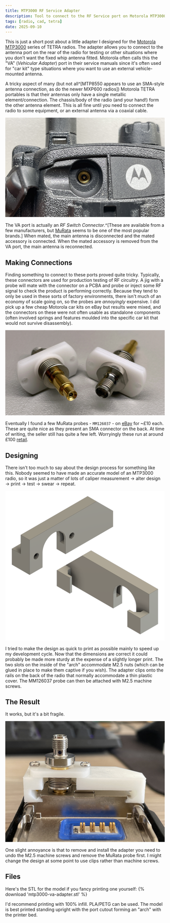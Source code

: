 ```yaml
---
title: MTP3000 RF Service Adapter
description: Tool to connect to the RF Service port on Motorola MTP3000 TETRA Radios
tags: [radio, cad, tetra]
date: 2025-09-10
---
```


This is just a short post about a little adapter I designed for the [Motorola MTP3000](https://www.motorolasolutions.com/en_xp/products/tetra/devices/mtp3250.html) series of TETRA radios. The adapter allows you to connect to the antenna port on the rear of the radio for testing or other situations where you don't want the fixed whip antenna fitted. Motorola often calls this the "VA" (*Vehicular Adapter*) port in their service manuals since it's often used for "car kit" type situations where you want to use an external vehicle-mounted antenna.

A tricky aspect of many (but not all^[MTP8550 appears to use an SMA-style antenna connection, as do the newer MXP600 radios]) Motorola TETRA portables is that their antennas only have a single metallic element/connection. The chassis/body of the radio (and your hand!) form the other antenna element. This is all fine until you need to connect the radio to some equipment, or an external antenna via a coaxial cable.

![The "VA" port on the back of an MTP850](./mtp850-va-port.jpg)

The VA port is actually an _RF Switch Connector_.^[These are available from a few manufacturers, but [MuRata](https://www.murata.com/products/connector/switchconnector) seems to be one of the most popular brands.] When mated, the main antenna is disconnected and the mated accessory is connected. When the mated accessory is removed from the VA port, the main antenna is reconnected.

## Making Connections

Finding something to connect to these ports proved quite tricky. Typically, these connectors are used for production testing of RF circuitry. A jig with a probe will mate with the connector on a PCBA and probe or inject some RF signal to check the product is performing correctly. Because they tend to only be used in these sorts of factory environments, there isn't much of an economy of scale going on, so the probes are *annoyingly* expensive. I did pick up a few cheap Motorola car kits on eBay but results were mixed, and the connectors on these were not often usable as standalone components (often involved springs and features moulded into the specific car kit that would not survive disassembly).

![Two MuRata MM126037 RF Probes](./murata-probes.jpg)

Eventually I found a few MuRata probes - `MM126037` - on [eBay](https://www.ebay.co.uk/itm/165429039928) for ~£10 each. These are quite nice as they present an SMA connector on the back. At time of writing, the seller still has quite a few left. Worryingly these run at around £100 [retail](https://octopart.com/mm126037-murata-7122993).

## Designing

There isn't too much to say about the design process for something like this. Nobody seemed to have made an accurate model of an MTP3000 radio, so it was just a matter of lots of caliper measurement &rarr; alter design &rarr; print &rarr; test &rarr; swear &rarr; repeat.

![The finished design in the CAD environment](./mtp3000-mount-3d.png)

I tried to make the design as quick to print as possible mainly to speed up my development cycle. Now that the dimensions are correct it could probably be made more sturdy at the expense of a slightly longer print. The two slots on the inside of the "arch" accommodate M2.5 nuts (which can be glued in place to make them captive if you wish). The adapter clips onto the rails on the back of the radio that normally accommodate a thin plastic cover. The MM126037 probe can then be attached with M2.5 machine screws.

## The Result

It works, but it's a bit fragile.

![The adapter attached to a radio, viewed from the bottom](./adapter-bottom.jpg)

One slight annoyance is that to remove and install the adapter you need to undo the M2.5 machine screws and remove the MuRata probe first. I might change the design at some point to use clips rather than machine screws.

## Files

Here's the STL for the model if you fancy printing one yourself: {% download 'mtp3000-va-adapter.stl' %}

I'd recommend printing with 100% infill. PLA/PETG can be used. The model is best printed standing upright with the port cutout forming an "arch" with the printer bed.
